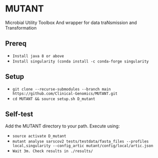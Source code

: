 # MUTANT
Microbial Utility Toolbox And wrapper for data traNsmission and Transformation

## Prereq
* `Install java 8 or above`
* `Install singularity (conda install -c conda-forge singularity`

## Setup
* `git clone --recurse-submodules --branch main https://github.com/Clinical-Genomics/MUTANT.git`
* `cd MUTANT && source setup.sh D_mutant` 

## Self-test
Add the MUTANT directory to your path. Execute using:

* `source activate D_mutant`
* `mutant analyse sarscov2 tests/testdata/fasta_files --profiles local,singularity --config_artic mutant/config/local/artic.json` 
* `Wait 3m. Check results in ./results/` 
